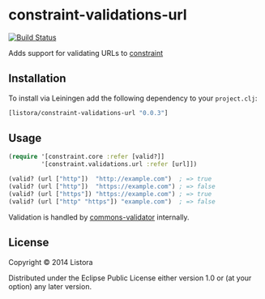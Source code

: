 # constraint-validations-url

[![Build Status](https://travis-ci.org/listora/constraint-validations-url.svg?branch=master)](https://travis-ci.org/listora/constraint-validations-url)

Adds support for validating URLs to [constraint][]

## Installation

To install via Leiningen add the following dependency to your `project.clj`:

``` clj
[listora/constraint-validations-url "0.0.3"]
```

## Usage

``` clj
(require '[constraint.core :refer [valid?]]
         '[constraint.validations.url :refer [url]])

(valid? (url ["http"])  "http://example.com")  ; => true
(valid? (url ["http"])  "https://example.com") ; => false
(valid? (url ["https"]) "https://example.com") ; => true
(valid? (url ["http" "https"]) "example.com")  ; => false
```

Validation is handled by [commons-validator][] internally.

## License

Copyright © 2014 Listora

Distributed under the Eclipse Public License either version 1.0 or (at
your option) any later version.

[constraint]: https://github.com/listora/constraint
[commons-validator]: http://commons.apache.org/proper/commons-validator/apidocs/overview-summary.html
